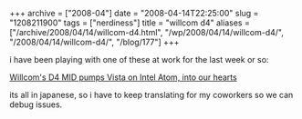+++
archive = ["2008-04"]
date = "2008-04-14T22:25:00"
slug = "1208211900"
tags = ["nerdiness"]
title = "willcom d4"
aliases = ["/archive/2008/04/14/willcom-d4.html", "/wp/2008/04/14/willcom-d4/", "/2008/04/14/willcom-d4/", "/blog/177"]
+++

i have been playing with one of these at work for the last week or so:

[Willcom's D4 MID pumps Vista on Intel Atom, into our hearts][1]

its all in japanese, so i have to keep translating for my coworkers so we
can debug issues.

[1]: http://www.engadget.com/2008/04/14/willcoms-d4-mid-pumps-vista-on-intel-atom-into-our-hearts/

